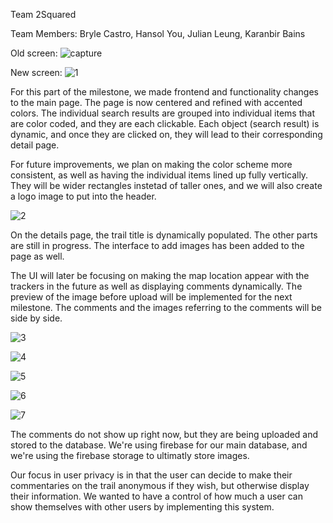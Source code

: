 Team 2Squared

Team Members: Bryle Castro, Hansol You, Julian Leung, Karanbir Bains

Old screen:
![capture](https://user-images.githubusercontent.com/7214905/39101170-e0025f02-464a-11e8-8db6-1ae5283924a7.PNG)

New screen:
![1](https://user-images.githubusercontent.com/11530423/39541598-147f82e8-4dfb-11e8-9452-4006c5b7b8ab.PNG)

For this part of the milestone, we made frontend and functionality changes to the main page. The page is now centered and refined with accented colors. The individual search results are grouped into individual items that are color coded, and they are each clickable. Each object (search result) is dynamic, and once they are clicked on, they will lead to their corresponding detail page.

For future improvements, we plan on making the color scheme more consistent, as well as having the individual items lined up fully vertically. They will be wider rectangles instetad of taller ones, and we will also create a logo image to put into the header.





![2](https://user-images.githubusercontent.com/11530423/39541616-248f7102-4dfb-11e8-868d-d05979c9529c.PNG)

On the details page, the trail title is dynamically populated. The other parts are still in progress. The interface to add images has been added to the page as well.

The UI will later be focusing on making the map location appear with the trackers in the future as well as displaying comments dynamically. The preview of the image before upload will be implemented for the next milestone. The comments and the images referring to the comments will be side by side.





![3](https://user-images.githubusercontent.com/11530423/39541622-29f065a2-4dfb-11e8-84c3-1c4873077dfb.PNG)

![4](https://user-images.githubusercontent.com/11530423/39541630-2e2dd37a-4dfb-11e8-8a74-4c53f67d2bf3.PNG)

![5](https://user-images.githubusercontent.com/11530423/39541635-30ce04ce-4dfb-11e8-8d4f-5ee0ae38f7a0.PNG)

![6](https://user-images.githubusercontent.com/11530423/39541640-33e5f892-4dfb-11e8-9c3a-9c1385a3ed7a.PNG)

![7](https://user-images.githubusercontent.com/11530423/39541644-366f4960-4dfb-11e8-8560-d8911a6693b9.PNG)

The comments do not show up right now, but they are being uploaded and stored to the database. We're using firebase for our main database, and we're using the firebase storage to ultimatly store images.


Our focus in user privacy is in that the user can decide to make their commentaries on the trail anonymous if they wish, but otherwise display their information. We wanted to have a control of how much a user can show themselves with other users by implementing this system. 

